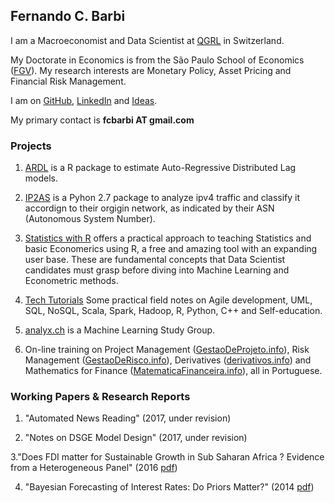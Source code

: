 
## Fernando C. Barbi

I am a Macroeconomist and Data Scientist at [QGRL](http://qgrl.ch) in Switzerland.

My Doctorate in Economics is from the São Paulo School of Economics ([FGV](http://economics-sp.fgv.br/)). 
My research interests are Monetary Policy, Asset Pricing and Financial Risk Management. 

I am on [GitHub](https://github.com/fcbarbi), [LinkedIn](https://www.linkedin.com/in/fcbarbi/) and [Ideas](https://ideas.repec.org/f/pba724.html).

My primary contact is **fcbarbi AT gmail.com**

### Projects 

1. [ARDL](https://github.com/fcbarbi/ardl) is a R package to estimate Auto-Regressive Distributed Lag models.

2. [IP2AS](https://github.com/fcbarbi/ip2as) is a Pyhon 2.7 package to analyze ipv4 traffic and classify it accordign to their orgigin network, as indicated by their ASN (Autonomous System Number).

3. [Statistics with R](http://statr.org) offers a practical approach to teaching Statistics and basic Economerics using R, a free and amazing tool with an expanding user base. These are fundamental concepts that Data Scientist candidates must grasp before diving into Machine Learning and Econometric methods. 

4. [Tech Tutorials](http://tutor.fcbarbi.com) Some practical field notes on Agile development, UML, SQL, NoSQL, Scala, Spark, Hadoop, R, Python, C++ and Self-education.

5. [analyx.ch](http://analyx.ch) is a Machine Learning Study Group.

6. On-line training on Project Management ([GestaoDeProjeto.info](http://gestaodeprojeto.info)), Risk Management ([GestaoDeRisco.info](http://gestaoderisco.info)), Derivatives ([derivativos.info](http://derivativos.info)) and Mathematics for Finance ([MatematicaFinanceira.info](http://matematicafinanceira.info)), all in Portuguese. 

### Working Papers & Research Reports

1. "Automated News Reading" (2017, under revision)

2. "Notes on DSGE Model Design" (2017, under revision) 

3."Does FDI matter for Sustainable Growth in Sub Saharan Africa ? Evidence from a Heterogeneous Panel" (2016 [pdf](https://github.com/fcbarbi/research/blob/master/FDI_Sustainable_Growth_SSA_2016.pdf))

4. "Bayesian Forecasting of Interest Rates: Do Priors Matter?" (2014 [pdf](https://github.com/fcbarbi/research/blob/master/Bayesian_forecasting_interest_rates_do_priors_matter.pdf))


 

